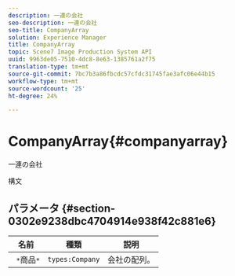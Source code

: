 ```yaml
---
description: 一連の会社
seo-description: 一連の会社
seo-title: CompanyArray
solution: Experience Manager
title: CompanyArray
topic: Scene7 Image Production System API
uuid: 9963de05-7510-4dc8-8e63-1385761a2f75
translation-type: tm+mt
source-git-commit: 7bc7b3a86fbcdc57cfdc31745fae3afc06e44b15
workflow-type: tm+mt
source-wordcount: '25'
ht-degree: 24%

---
```



# CompanyArray{#companyarray}

一連の会社

構文

## パラメータ {#section-0302e9238dbc4704914e938f42c881e6}

| 名前 | 種類 | 説明 |
|---|---|---|
| ` *`商品`*` | `types:Company` | 会社の配列。 |

